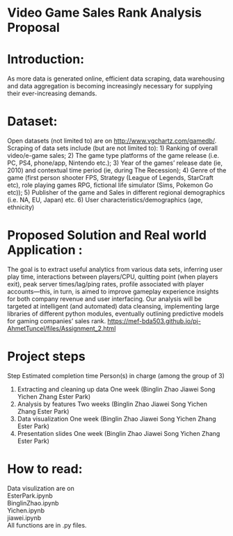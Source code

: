 # Video Game Sales Rank Analysis Proposal

# Introduction: 
As more data is generated online, efficient data scraping, data warehousing and data aggregation is becoming increasingly necessary for supplying their ever-increasing demands. 

# Dataset:
Open datasets (not limited to) are on http://www.vgchartz.com/gamedb/.
Scraping of data sets include (but are not limited to): 1) Ranking of overall video/e-game sales; 2) The game type platforms of the game release (i.e. PC, PS4, phone/app, Nintendo etc.); 3) Year of the games’ release date (ie, 2010) and contextual time period (ie, during The Recession); 4) Genre of the game (first person shooter FPS, Strategy (League of Legends, StarCraft etc), role playing games RPG, fictional life simulator (Sims, Pokemon Go etc)); 5) Publisher of the game and Sales in different regional demographics (i.e. NA, EU, Japan) etc. 6) User characteristics/demographics (age, ethnicity)

# Proposed Solution and Real world Application :
The goal is to extract useful analytics from various data sets, inferring user play time, interactions between players/CPU, quitting point (when players exit), peak server times/lag/ping rates, profile associated with player accounts—this, in turn, is aimed to improve gameplay experience insights for both company revenue and user interfacing. Our analysis will be targeted at intelligent (and automated) data cleansing, implementing large libraries of different python modules, eventually outlining predictive models for gaming companies’ sales rank.
https://mef-bda503.github.io/pj-AhmetTuncel/files/Assignment_2.html

# Project steps
Step	Estimated completion time	Person(s) in charge (among the group of 3)
1. Extracting and cleaning up data	One week	(Binglin Zhao Jiawei Song
Yichen Zhang Ester Park)
2. Analysis by features	Two weeks	(Binglin Zhao Jiawei Song
Yichen Zhang Ester Park)
3. Data visualization 	One week	(Binglin Zhao Jiawei Song
Yichen Zhang Ester Park)
4. Presentation slides	One week	(Binglin Zhao Jiawei Song
Yichen Zhang Ester Park)

# How to read:
Data visulization are on <br/>
EsterPark.ipynb <br/>
BinglinZhao.ipynb <br/>
Yichen.ipynb <br/>
jiawei.ipynb <br/>
All functions are in .py files.
